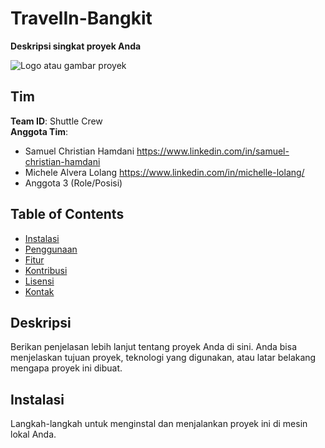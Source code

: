 # TravelIn-Bangkit

**Deskripsi singkat proyek Anda**

![Logo atau gambar proyek](link-ke-gambar)

## Tim
**Team ID**: Shuttle Crew  
**Anggota Tim**:
- Samuel Christian Hamdani https://www.linkedin.com/in/samuel-christian-hamdani
- Michele Alvera Lolang https://www.linkedin.com/in/michelle-lolang/
- Anggota 3 (Role/Posisi)

## Table of Contents
- [Instalasi](#installation)
- [Penggunaan](#usage)
- [Fitur](#features)
- [Kontribusi](#contributing)
- [Lisensi](#license)
- [Kontak](#contact)

## Deskripsi
Berikan penjelasan lebih lanjut tentang proyek Anda di sini. Anda bisa menjelaskan tujuan proyek, teknologi yang digunakan, atau latar belakang mengapa proyek ini dibuat.

## Instalasi
Langkah-langkah untuk menginstal dan menjalankan proyek ini di mesin lokal Anda.
